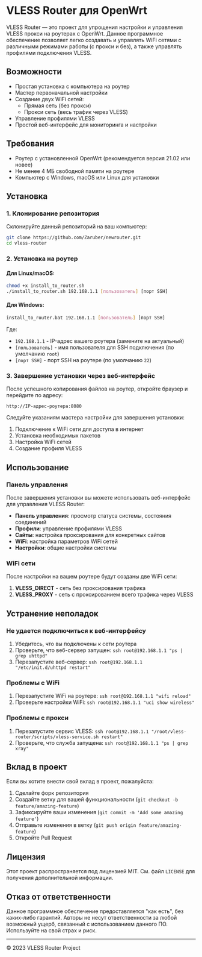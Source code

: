 # VLESS Router для OpenWrt

VLESS Router — это проект для упрощения настройки и управления VLESS прокси на роутерах с OpenWrt. Данное программное обеспечение позволяет легко создавать и управлять WiFi сетями с различными режимами работы (с прокси и без), а также управлять профилями подключения VLESS.

## Возможности

- Простая установка с компьютера на роутер
- Мастер первоначальной настройки
- Создание двух WiFi сетей:
  - Прямая сеть (без прокси)
  - Прокси сеть (весь трафик через VLESS)
- Управление профилями VLESS
- Простой веб-интерфейс для мониторинга и настройки

## Требования

- Роутер с установленной OpenWrt (рекомендуется версия 21.02 или новее)
- Не менее 4 МБ свободной памяти на роутере
- Компьютер с Windows, macOS или Linux для установки

## Установка

### 1. Клонирование репозитория

Склонируйте данный репозиторий на ваш компьютер:

```bash
git clone https://github.com/Zaruber/newrouter.git
cd vless-router
```

### 2. Установка на роутер

#### Для Linux/macOS:

```bash
chmod +x install_to_router.sh
./install_to_router.sh 192.168.1.1 [пользователь] [порт SSH]
```

#### Для Windows:

```bash
install_to_router.bat 192.168.1.1 [пользователь] [порт SSH]
```

Где:
- `192.168.1.1` - IP-адрес вашего роутера (замените на актуальный)
- `[пользователь]` - имя пользователя для SSH подключения (по умолчанию `root`)
- `[порт SSH]` - порт SSH на роутере (по умолчанию `22`)

### 3. Завершение установки через веб-интерфейс

После успешного копирования файлов на роутер, откройте браузер и перейдите по адресу:

```
http://IP-адрес-роутера:8080
```

Следуйте указаниям мастера настройки для завершения установки:

1. Подключение к WiFi сети для доступа в интернет
2. Установка необходимых пакетов
3. Настройка WiFi сетей
4. Создание профиля VLESS

## Использование

### Панель управления

После завершения установки вы можете использовать веб-интерфейс для управления VLESS Router:

- **Панель управления**: просмотр статуса системы, состояния соединений
- **Профили**: управление профилями VLESS
- **Сайты**: настройка проксирования для конкретных сайтов
- **WiFi**: настройка параметров WiFi сетей
- **Настройки**: общие настройки системы

### WiFi сети

После настройки на вашем роутере будут созданы две WiFi сети:

1. **VLESS_DIRECT** - сеть без проксирования трафика
2. **VLESS_PROXY** - сеть с проксированием всего трафика через VLESS

## Устранение неполадок

### Не удается подключиться к веб-интерфейсу

1. Убедитесь, что вы подключены к сети роутера
2. Проверьте, что веб-сервер запущен: `ssh root@192.168.1.1 "ps | grep uhttpd"`
3. Перезапустите веб-сервер: `ssh root@192.168.1.1 "/etc/init.d/uhttpd restart"`

### Проблемы с WiFi

1. Перезапустите WiFi на роутере: `ssh root@192.168.1.1 "wifi reload"`
2. Проверьте настройки WiFi: `ssh root@192.168.1.1 "uci show wireless"`

### Проблемы с прокси

1. Перезапустите сервис VLESS: `ssh root@192.168.1.1 "/root/vless-router/scripts/vless-service.sh restart"`
2. Проверьте, что служба запущена: `ssh root@192.168.1.1 "ps | grep xray"`

## Вклад в проект

Если вы хотите внести свой вклад в проект, пожалуйста:

1. Сделайте форк репозитория
2. Создайте ветку для вашей функциональности (`git checkout -b feature/amazing-feature`)
3. Зафиксируйте ваши изменения (`git commit -m 'Add some amazing feature'`)
4. Отправьте изменения в ветку (`git push origin feature/amazing-feature`)
5. Откройте Pull Request

## Лицензия

Этот проект распространяется под лицензией MIT. См. файл `LICENSE` для получения дополнительной информации.

## Отказ от ответственности

Данное программное обеспечение предоставляется "как есть", без каких-либо гарантий. Авторы не несут ответственности за любой возможный ущерб, связанный с использованием данного ПО. Используйте на свой страх и риск.

---

© 2023 VLESS Router Project
